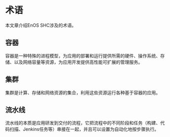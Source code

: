 # 术语

本文章介绍EnOS SHC涉及的术语。

## 容器

容器是一种特殊的进程模型，为应用的部署和运行提供所需的硬件、操作系统、存储、以及网络容量等资源，为应用开发提供高性能可扩展的管理服务。

## 集群

集群是计算、存储和网络资源的集合，利用这些资源运行各种基于容器的应用。

## 流水线

流水线的本质是应用研发到交付的流程，它把流程中的不同阶段和任务（构建、代码扫描、Jenkins任务等）串接在一起，并且可以设置为自动化地按步骤执行。

<!--

## APaaS

Application platform as a service ，或简称平台即服务，是一种云计算服务模型。为用户提供云上运行现有应用程序或开发新应用程序所需的硬件、操作系统、存储、以及网络容量。APaaS简化了创建和部署应用程序的技术方面，更易于维护和扩展，并且位于不同地理位置的开发团队可以通过云在软件开发项目上协同工作。

-->